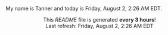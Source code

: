 My name is Tanner and today is Friday, August 2, 2:26 AM EDT.

<p align="center">This <i>README</i> file is generated <b>every 3 hours</b>!</br>Last refresh: Friday, August 2, 2:26 AM EDT<br /></p>

